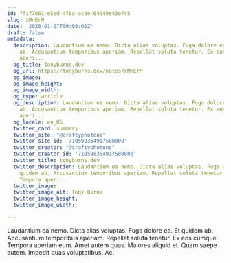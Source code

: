 ```yaml
---
id: ff1f7661-e5ed-478a-ac9e-64949e43e7c5
slug: xMnErM
date: '2020-01-07T00:00:00Z'
draft: false
metadata:
  description: Laudantium ea nemo. Dicta alias voluptas. Fuga dolore ea. Et quidem
    ab. Accusantium temporibus aperiam. Repellat soluta tenetur. Ex eos cumque. Tempora
    aperi...
  og_title: tonyburns.dev
  og_url: https://tonyburns.dev/notes/xMnErM
  og_image: 
  og_image_height: 
  og_image_width: 
  og_type: article
  og_description: Laudantium ea nemo. Dicta alias voluptas. Fuga dolore ea. Et quidem
    ab. Accusantium temporibus aperiam. Repellat soluta tenetur. Ex eos cumque. Tempora
    aperi...
  og_locale: en_US
  twitter_card: summary
  twitter_site: "@craftyphotons"
  twitter_site_id: '710598354917580800'
  twitter_creator: "@craftyphotons"
  twitter_creator_id: '710598354917580800'
  twitter_title: tonyburns.dev
  twitter_description: Laudantium ea nemo. Dicta alias voluptas. Fuga dolore ea. Et
    quidem ab. Accusantium temporibus aperiam. Repellat soluta tenetur. Ex eos cumque.
    Tempora aperi...
  twitter_image: 
  twitter_image_alt: Tony Burns
  twitter_image_height: 
  twitter_image_width: 

---
```


Laudantium ea nemo. Dicta alias voluptas. Fuga dolore ea. Et quidem ab. Accusantium temporibus aperiam. Repellat soluta tenetur. Ex eos cumque. Tempora aperiam eum. Amet autem quas. Maiores aliquid et. Quam saepe autem. Impedit quas voluptatibus. Ac.
